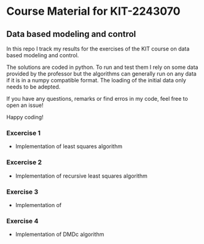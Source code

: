 # Course Material for KIT-2243070
## Data based modeling and control
In this repo I track my results for the exercises of the KIT course on data based modeling and control.

The solutions are coded in python. To run and test them I rely on some data provided by the professor but the algorithms can generally run on any data if it is in a numpy compatible format.
The loading of the initial data only needs to be adepted.

If you have any questions, remarks or find erros in my code, feel free to open an issue!

Happy coding!

### Excercise 1
- Implementation of least squares algorithm


### Excercise 2
- Implementation of recursive least squares algorithm

### Exercise 3
- Implementation of 

### Exercise 4 
- Implementation of DMDc algorithm